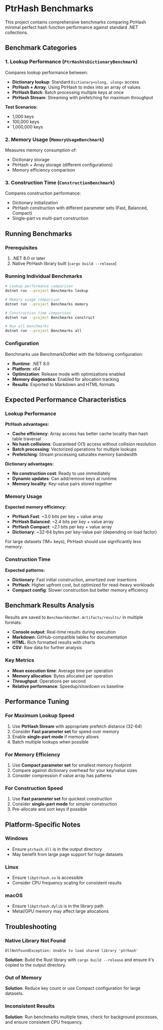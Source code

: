 # PtrHash Benchmarks

This project contains comprehensive benchmarks comparing PtrHash minimal perfect hash function performance against standard .NET collections.

## Benchmark Categories

### 1. Lookup Performance (`PtrHashVsDictionaryBenchmark`)

Compares lookup performance between:
- **Dictionary lookup**: Standard `Dictionary<ulong, ulong>` access
- **PtrHash + Array**: Using PtrHash to index into an array of values
- **PtrHash Batch**: Batch processing multiple keys at once
- **PtrHash Stream**: Streaming with prefetching for maximum throughput

**Test Scenarios:**
- 1,000 keys
- 100,000 keys  
- 1,000,000 keys

### 2. Memory Usage (`MemoryUsageBenchmark`)

Measures memory consumption of:
- Dictionary storage
- PtrHash + Array storage (different configurations)
- Memory efficiency comparison

### 3. Construction Time (`ConstructionBenchmark`)

Compares construction performance:
- Dictionary initialization
- PtrHash construction with different parameter sets (Fast, Balanced, Compact)
- Single-part vs multi-part construction

## Running Benchmarks

### Prerequisites

1. .NET 8.0 or later
2. Native PtrHash library built (`cargo build --release`)

### Running Individual Benchmarks

```bash
# Lookup performance comparison
dotnet run --project Benchmarks lookup

# Memory usage comparison  
dotnet run --project Benchmarks memory

# Construction time comparison
dotnet run --project Benchmarks construct

# Run all benchmarks
dotnet run --project Benchmarks all
```

### Configuration

Benchmarks use BenchmarkDotNet with the following configuration:
- **Runtime**: .NET 8.0
- **Platform**: x64
- **Optimization**: Release mode with optimizations enabled
- **Memory diagnostics**: Enabled for allocation tracking
- **Results**: Exported to Markdown and HTML formats

## Expected Performance Characteristics

### Lookup Performance

**PtrHash advantages:**
- **Cache efficiency**: Array access has better cache locality than hash table traversal
- **No hash collisions**: Guaranteed O(1) access without collision resolution
- **Batch processing**: Vectorized operations for multiple lookups
- **Prefetching**: Stream processing saturates memory bandwidth

**Dictionary advantages:**
- **No construction cost**: Ready to use immediately
- **Dynamic updates**: Can add/remove keys at runtime
- **Memory locality**: Key-value pairs stored together

### Memory Usage

**Expected memory efficiency:**
- **PtrHash Fast**: ~3.0 bits per key + value array
- **PtrHash Balanced**: ~2.4 bits per key + value array  
- **PtrHash Compact**: ~2.1 bits per key + value array
- **Dictionary**: ~32-64 bytes per key-value pair (depending on load factor)

For large datasets (1M+ keys), PtrHash should use significantly less memory.

### Construction Time

**Expected patterns:**
- **Dictionary**: Fast initial construction, amortized over insertions
- **PtrHash**: Higher upfront cost, but optimized for read-heavy workloads
- **Compact config**: Slower construction but better memory efficiency

## Benchmark Results Analysis

Results are saved to `BenchmarkDotNet.Artifacts/results/` in multiple formats:

- **Console output**: Real-time results during execution
- **Markdown**: GitHub-compatible tables for documentation
- **HTML**: Rich formatted results with charts
- **CSV**: Raw data for further analysis

### Key Metrics

- **Mean execution time**: Average time per operation
- **Memory allocation**: Bytes allocated per operation
- **Throughput**: Operations per second
- **Relative performance**: Speedup/slowdown vs baseline

## Performance Tuning

### For Maximum Lookup Speed

1. Use **PtrHash Stream** with appropriate prefetch distance (32-64)
2. Consider **Fast parameter set** for speed over memory
3. Enable **single-part mode** if memory allows
4. Batch multiple lookups when possible

### For Memory Efficiency

1. Use **Compact parameter set** for smallest memory footprint
2. Compare against dictionary overhead for your key/value sizes
3. Consider compression if value array has patterns

### For Construction Speed

1. Use **Fast parameter set** for quickest construction
2. Consider **single-part mode** for simpler construction
3. Pre-allocate and sort keys if possible

## Platform-Specific Notes

### Windows
- Ensure `ptrhash.dll` is in the output directory
- May benefit from large page support for huge datasets

### Linux  
- Ensure `libptrhash.so` is accessible
- Consider CPU frequency scaling for consistent results

### macOS
- Ensure `libptrhash.dylib` is in the library path
- Metal/GPU memory may affect large allocations

## Troubleshooting

### Native Library Not Found
```
DllNotFoundException: Unable to load shared library 'ptrhash'
```
**Solution**: Build the Rust library with `cargo build --release` and ensure it's copied to the output directory.

### Out of Memory
**Solution**: Reduce key count or use Compact configuration for large datasets.

### Inconsistent Results
**Solution**: Run benchmarks multiple times, check for background processes, and ensure consistent CPU frequency.